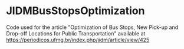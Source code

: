 # JIDMBusStopsOptimization
Code used for the article "Optimization of Bus Stops, New Pick-up and Drop-off Locations for Public Transportation" available at https://periodicos.ufmg.br/index.php/jidm/article/view/425
